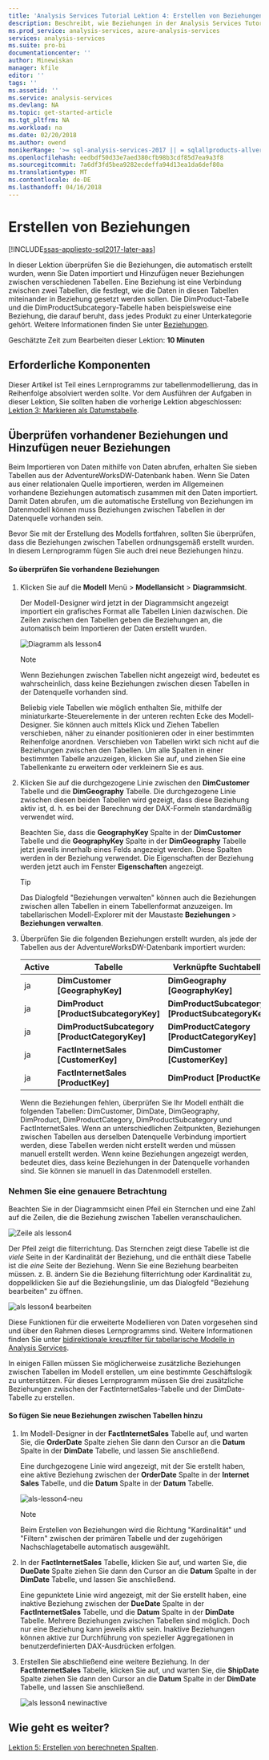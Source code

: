 ```yaml
---
title: 'Analysis Services Tutorial Lektion 4: Erstellen von Beziehungen | Microsoft Docs'
description: Beschreibt, wie Beziehungen in der Analysis Services Tutorial-Projekt zu erstellen.
ms.prod_service: analysis-services, azure-analysis-services
services: analysis-services
ms.suite: pro-bi
documentationcenter: ''
author: Minewiskan
manager: kfile
editor: ''
tags: ''
ms.assetid: ''
ms.service: analysis-services
ms.devlang: NA
ms.topic: get-started-article
ms.tgt_pltfrm: NA
ms.workload: na
ms.date: 02/20/2018
ms.author: owend
monikerRange: '>= sql-analysis-services-2017 || = sqlallproducts-allversions'
ms.openlocfilehash: eedbdf50d33e7aed380cfb98b3cdf85d7ea9a3f8
ms.sourcegitcommit: 7a6df3fd5bea9282ecdeffa94d13ea1da6def80a
ms.translationtype: MT
ms.contentlocale: de-DE
ms.lasthandoff: 04/16/2018
---
```

# <a name="create-relationships"></a>Erstellen von Beziehungen

[!INCLUDE[ssas-appliesto-sql2017-later-aas](../../includes/ssas-appliesto-sql2017-later-aas.md)]

In dieser Lektion überprüfen Sie die Beziehungen, die automatisch erstellt wurden, wenn Sie Daten importiert und Hinzufügen neuer Beziehungen zwischen verschiedenen Tabellen. Eine Beziehung ist eine Verbindung zwischen zwei Tabellen, die festlegt, wie die Daten in diesen Tabellen miteinander in Beziehung gesetzt werden sollen. Die DimProduct-Tabelle und die DimProductSubcategory-Tabelle haben beispielsweise eine Beziehung, die darauf beruht, dass jedes Produkt zu einer Unterkategorie gehört. Weitere Informationen finden Sie unter [Beziehungen](../tabular-models/relationships-ssas-tabular.md).
  
Geschätzte Zeit zum Bearbeiten dieser Lektion: **10 Minuten**  
  
## <a name="prerequisites"></a>Erforderliche Komponenten  

Dieser Artikel ist Teil eines Lernprogramms zur tabellenmodellierung, das in Reihenfolge absolviert werden sollte. Vor dem Ausführen der Aufgaben in dieser Lektion, Sie sollten haben die vorherige Lektion abgeschlossen: [Lektion 3: Markieren als Datumstabelle](../tutorial-tabular-1400/as-lesson-3-mark-as-date-table.md). 
  
## <a name="review-existing-relationships-and-add-new-relationships"></a>Überprüfen vorhandener Beziehungen und Hinzufügen neuer Beziehungen  

Beim Importieren von Daten mithilfe von Daten abrufen, erhalten Sie sieben Tabellen aus der AdventureWorksDW-Datenbank haben. Wenn Sie Daten aus einer relationalen Quelle importieren, werden im Allgemeinen vorhandene Beziehungen automatisch zusammen mit den Daten importiert. Damit Daten abrufen, um die automatische Erstellung von Beziehungen im Datenmodell können muss Beziehungen zwischen Tabellen in der Datenquelle vorhanden sein.

Bevor Sie mit der Erstellung des Modells fortfahren, sollten Sie überprüfen, dass die Beziehungen zwischen Tabellen ordnungsgemäß erstellt wurden. In diesem Lernprogramm fügen Sie auch drei neue Beziehungen hinzu.  

  
#### <a name="to-review-existing-relationships"></a>So überprüfen Sie vorhandene Beziehungen  
  
1.  Klicken Sie auf die **Modell** Menü > **Modellansicht** > **Diagrammsicht**.  

    Der Modell-Designer wird jetzt in der Diagrammsicht angezeigt importiert ein grafisches Format alle Tabellen Linien dazwischen. Die Zeilen zwischen den Tabellen geben die Beziehungen an, die automatisch beim Importieren der Daten erstellt wurden.
    
    ![Diagramm als lesson4](../tutorial-tabular-1400/media/as-lesson4-diagram.png)
  
    > [!NOTE]
    > Wenn Beziehungen zwischen Tabellen nicht angezeigt wird, bedeutet es wahrscheinlich, dass keine Beziehungen zwischen diesen Tabellen in der Datenquelle vorhanden sind.

    Beliebig viele Tabellen wie möglich enthalten Sie, mithilfe der miniaturkarte-Steuerelemente in der unteren rechten Ecke des Modell-Designer. Sie können auch mittels Klick und Ziehen Tabellen verschieben, näher zu einander positionieren oder in einer bestimmten Reihenfolge anordnen. Verschieben von Tabellen wirkt sich nicht auf die Beziehungen zwischen den Tabellen. Um alle Spalten in einer bestimmten Tabelle anzuzeigen, klicken Sie auf, und ziehen Sie eine Tabellenkante zu erweitern oder verkleinern Sie es aus.  
  
2.  Klicken Sie auf die durchgezogene Linie zwischen den **DimCustomer** Tabelle und die **DimGeography** Tabelle. Die durchgezogene Linie zwischen diesen beiden Tabellen wird gezeigt, dass diese Beziehung aktiv ist, d. h. es bei der Berechnung der DAX-Formeln standardmäßig verwendet wird.  
  
    Beachten Sie, dass die **GeographyKey** Spalte in der **DimCustomer** Tabelle und die **GeographyKey** Spalte in der **DimGeography** Tabelle jetzt jeweils innerhalb eines Felds angezeigt werden. Diese Spalten werden in der Beziehung verwendet. Die Eigenschaften der Beziehung werden jetzt auch im Fenster **Eigenschaften** angezeigt.  
  
    > [!TIP]  
    > Das Dialogfeld "Beziehungen verwalten" können auch die Beziehungen zwischen allen Tabellen in einem Tabellenformat anzuzeigen. Im tabellarischen Modell-Explorer mit der Maustaste **Beziehungen** > **Beziehungen verwalten**.
  
3.  Überprüfen Sie die folgenden Beziehungen erstellt wurden, als jede der Tabellen aus der AdventureWorksDW-Datenbank importiert wurden:  
  
    |Active|Tabelle|Verknüpfte Suchtabelle|  
    |----------|---------|------------------------|  
    |ja|**DimCustomer [GeographyKey]**|**DimGeography [GeographyKey]**|  
    |ja|**DimProduct [ProductSubcategoryKey]**|**DimProductSubcategory [ProductSubcategoryKey]**|  
    |ja|**DimProductSubcategory [ProductCategoryKey]**|**DimProductCategory [ProductCategoryKey]**|  
    |ja|**FactInternetSales [CustomerKey]**|**DimCustomer [CustomerKey]**|  
    |ja|**FactInternetSales [ProductKey]**|**DimProduct [ProductKey]**|  
  
    Wenn die Beziehungen fehlen, überprüfen Sie Ihr Modell enthält die folgenden Tabellen: DimCustomer, DimDate, DimGeography, DimProduct, DimProductCategory, DimProductSubcategory und FactInternetSales. Wenn an unterschiedlichen Zeitpunkten, Beziehungen zwischen Tabellen aus derselben Datenquelle Verbindung importiert werden, diese Tabellen werden nicht erstellt werden und müssen manuell erstellt werden. Wenn keine Beziehungen angezeigt werden, bedeutet dies, dass keine Beziehungen in der Datenquelle vorhanden sind. Sie können sie manuell in das Datenmodell erstellen.

### <a name="take-a-closer-look"></a>Nehmen Sie eine genauere Betrachtung

Beachten Sie in der Diagrammsicht einen Pfeil ein Sternchen und eine Zahl auf die Zeilen, die die Beziehung zwischen Tabellen veranschaulichen.

![Zeile als lesson4](../tutorial-tabular-1400/media/as-lesson4-line.png)

Der Pfeil zeigt die filterrichtung. Das Sternchen zeigt diese Tabelle ist die *viele* Seite in der Kardinalität der Beziehung, und die enthält diese Tabelle ist die *eine* Seite der Beziehung. Wenn Sie eine Beziehung bearbeiten müssen. z. B. ändern Sie die Beziehung filterrichtung oder Kardinalität zu, doppelklicken Sie auf die Beziehungslinie, um das Dialogfeld "Beziehung bearbeiten" zu öffnen.

![als lesson4 bearbeiten](../tutorial-tabular-1400/media/as-lesson4-edit.png)

Diese Funktionen für die erweiterte Modellieren von Daten vorgesehen sind und über den Rahmen dieses Lernprogramms sind. Weitere Informationen finden Sie unter [bidirektionale kreuzfilter für tabellarische Modelle in Analysis Services](../tabular-models/bi-directional-cross-filters-tabular-models-analysis-services.md).

In einigen Fällen müssen Sie möglicherweise zusätzliche Beziehungen zwischen Tabellen im Modell erstellen, um eine bestimmte Geschäftslogik zu unterstützen. Für dieses Lernprogramm müssen Sie drei zusätzliche Beziehungen zwischen der FactInternetSales-Tabelle und der DimDate-Tabelle zu erstellen.  
  
#### <a name="to-add-new-relationships-between-tables"></a>So fügen Sie neue Beziehungen zwischen Tabellen hinzu  
  
1.  Im Modell-Designer in der **FactInternetSales** Tabelle auf, und warten Sie, die **OrderDate** Spalte ziehen Sie dann den Cursor an die **Datum** Spalte in der **DimDate** Tabelle, und lassen Sie anschließend.  

    Eine durchgezogene Linie wird angezeigt, mit der Sie erstellt haben, eine aktive Beziehung zwischen der **OrderDate** Spalte in der **Internet Sales** Tabelle, und die **Datum** Spalte in der **Datum** Tabelle. 
  
      ![als-lesson4-neu](../tutorial-tabular-1400/media/as-lesson4-new.png) 
  
    > [!NOTE]  
    > Beim Erstellen von Beziehungen wird die Richtung "Kardinalität" und "Filtern" zwischen der primären Tabelle und der zugehörigen Nachschlagetabelle automatisch ausgewählt.  
  
2.  In der **FactInternetSales** Tabelle, klicken Sie auf, und warten Sie, die **DueDate** Spalte ziehen Sie dann den Cursor an die **Datum** Spalte in der **DimDate** Tabelle, und lassen Sie anschließend.  
  
    Eine gepunktete Linie wird angezeigt, mit der Sie erstellt haben, eine inaktive Beziehung zwischen der **DueDate** Spalte in der **FactInternetSales** Tabelle, und die **Datum** Spalte in der **DimDate** Tabelle. Mehrere Beziehungen zwischen Tabellen sind möglich. Doch nur eine Beziehung kann jeweils aktiv sein. Inaktive Beziehungen können aktive zur Durchführung von spezieller Aggregationen in benutzerdefinierten DAX-Ausdrücken erfolgen.  
  
3.  Erstellen Sie abschließend eine weitere Beziehung. In der **FactInternetSales** Tabelle, klicken Sie auf, und warten Sie, die **ShipDate** Spalte ziehen Sie dann den Cursor an die **Datum** Spalte in der **DimDate** Tabelle, und lassen Sie anschließend.  
    
     ![als lesson4 newinactive](../tutorial-tabular-1400/media/as-lesson4-newinactive.png)
  
## <a name="whats-next"></a>Wie geht es weiter?

[Lektion 5: Erstellen von berechneten Spalten](../tutorial-tabular-1400/as-lesson-5-create-calculated-columns.md).
  
  
  
